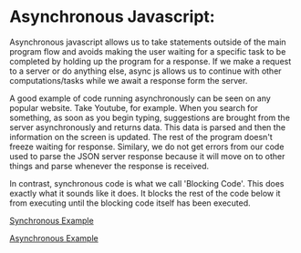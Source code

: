 # Asynchronous Javascript: 
Asynchronous javascript allows us to take statements outside of the main program flow and avoids making the user waiting for a specific task to be completed by holding up the program for a response. If we make a request to a server or do anything else, async js allows us to continue with other computations/tasks while we await a response form the server. 

A good example of code running asynchronously can be seen on any popular website. Take Youtube, for example. When you search for something, as soon as you begin typing, suggestions are brought from the server asynchronously and returns data. This data is parsed and then the information on the screen is updated. The rest of the program doesn't freeze waiting for response. Similary, we do not get errors from our code used to parse the JSON server response because it will move on to other things and parse whenever the response is received. 

In contrast, synchronous code is what we call 'Blocking Code'. This does exactly what it sounds like it does. It blocks the rest of the code below it from executing until the blocking code itself has been executed. 

[Synchronous Example](./SyncVsAsync/sync.js)

[Asynchronous Example](./SyncVsAsync/async.js)